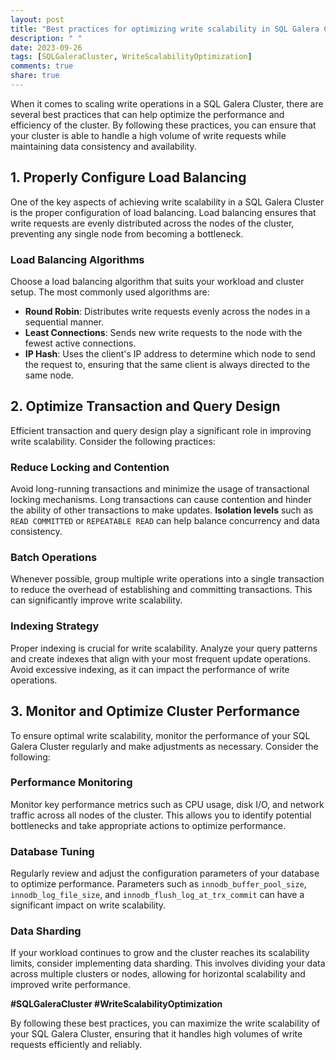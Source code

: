 ```yaml
---
layout: post
title: "Best practices for optimizing write scalability in SQL Galera Cluster"
description: " "
date: 2023-09-26
tags: [SQLGaleraCluster, WriteScalabilityOptimization]
comments: true
share: true
---
```


When it comes to scaling write operations in a SQL Galera Cluster, there are several best practices that can help optimize the performance and efficiency of the cluster. By following these practices, you can ensure that your cluster is able to handle a high volume of write requests while maintaining data consistency and availability.

## 1. Properly Configure Load Balancing

One of the key aspects of achieving write scalability in a SQL Galera Cluster is the proper configuration of load balancing. Load balancing ensures that write requests are evenly distributed across the nodes of the cluster, preventing any single node from becoming a bottleneck.

### Load Balancing Algorithms

Choose a load balancing algorithm that suits your workload and cluster setup. The most commonly used algorithms are:

- **Round Robin**: Distributes write requests evenly across the nodes in a sequential manner.
- **Least Connections**: Sends new write requests to the node with the fewest active connections.
- **IP Hash**: Uses the client's IP address to determine which node to send the request to, ensuring that the same client is always directed to the same node.

## 2. Optimize Transaction and Query Design

Efficient transaction and query design play a significant role in improving write scalability. Consider the following practices:

### Reduce Locking and Contention

Avoid long-running transactions and minimize the usage of transactional locking mechanisms. Long transactions can cause contention and hinder the ability of other transactions to make updates. **Isolation levels** such as `READ COMMITTED` or `REPEATABLE READ` can help balance concurrency and data consistency.

### Batch Operations

Whenever possible, group multiple write operations into a single transaction to reduce the overhead of establishing and committing transactions. This can significantly improve write scalability.

### Indexing Strategy

Proper indexing is crucial for write scalability. Analyze your query patterns and create indexes that align with your most frequent update operations. Avoid excessive indexing, as it can impact the performance of write operations.

## 3. Monitor and Optimize Cluster Performance

To ensure optimal write scalability, monitor the performance of your SQL Galera Cluster regularly and make adjustments as necessary. Consider the following:

### Performance Monitoring

Monitor key performance metrics such as CPU usage, disk I/O, and network traffic across all nodes of the cluster. This allows you to identify potential bottlenecks and take appropriate actions to optimize performance.

### Database Tuning

Regularly review and adjust the configuration parameters of your database to optimize performance. Parameters such as `innodb_buffer_pool_size`, `innodb_log_file_size`, and `innodb_flush_log_at_trx_commit` can have a significant impact on write scalability.

### Data Sharding

If your workload continues to grow and the cluster reaches its scalability limits, consider implementing data sharding. This involves dividing your data across multiple clusters or nodes, allowing for horizontal scalability and improved write performance.

**#SQLGaleraCluster #WriteScalabilityOptimization**

By following these best practices, you can maximize the write scalability of your SQL Galera Cluster, ensuring that it handles high volumes of write requests efficiently and reliably.